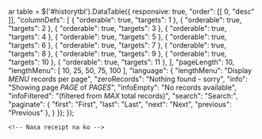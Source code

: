ar table = $('#historytbl').DataTable({
            responsive: true,
            "order": [[ 0, "desc" ]],
            "columnDefs": [
                { "orderable": true, "targets": 1 },
                { "orderable": true, "targets": 2 },
                { "orderable": true, "targets": 3 },
                { "orderable": true, "targets": 4 },
                { "orderable": true, "targets": 5 },
                { "orderable": true, "targets": 6 },
                { "orderable": true, "targets": 7 },
                { "orderable": true, "targets": 8 },
                { "orderable": true, "targets": 9 },
                { "orderable": true, "targets": 10 },
                { "orderable": true, "targets": 11 },
            ],
            "pageLength": 10,
            "lengthMenu": [ 10, 25, 50, 75, 100 ],
            "language": {
                "lengthMenu": "Display _MENU_ records per page",
                "zeroRecords": "Nothing found - sorry",
                "info": "Showing page _PAGE_ of _PAGES_",
                "infoEmpty": "No records available",
                "infoFiltered": "(filtered from _MAX_ total records)",
                "search": "Search:",
                "paginate": {
                    "first":      "First",
                    "last":       "Last",
                    "next":       "Next",
                    "previous":   "Previous"
                },
            }
        }); 
    }); 


    <!-- Nasa receipt na ko -->